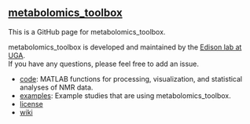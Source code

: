## [metabolomics_toolbox](https://github.com/edisonomics/metabolomics_toolbox)

This is a GitHub page for metabolomics_toolbox.

metabolomics_toolbox is developed and maintained by the [Edison lab at UGA](https://edisonomics.org/).  
If you have any questions, please feel free to add an issue.


   * [code](https://github.com/edisonomics/metabolomics_toolbox/tree/master/code): MATLAB functions for processing, visualization, and statistical analyses of NMR data.
   * [examples](https://github.com/edisonomics/metabolomics_toolbox/tree/master/examples): Example studies that are using metabolomics_toolbox.    
   * [license](https://github.com/edisonomics/metabolomics_toolbox/tree/master/license)    
   * [wiki](https://github.com/artedison/Edison_Lab_Shared_Metabolomics_UGA/wiki)
